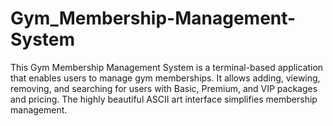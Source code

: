 # Gym_Membership-Management-System
This Gym Membership Management System is a terminal-based application that enables users to manage gym memberships. It allows adding, viewing, removing, and searching for users with Basic, Premium, and VIP packages and pricing. The highly beautiful ASCII art interface simplifies membership management.
